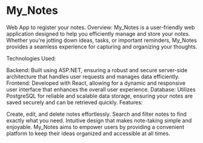 # My_Notes
Web App to register your notes.
Overview: My_Notes is a user-friendly web application designed to help you efficiently manage and store your notes. Whether you're jotting down ideas, tasks, or important reminders, My_Notes provides a seamless experience for capturing and organizing your thoughts.

Technologies Used:

Backend: Built using ASP.NET, ensuring a robust and secure server-side architecture that handles user requests and manages data efficiently.
Frontend: Developed with React, allowing for a dynamic and responsive user interface that enhances the overall user experience.
Database: Utilizes PostgreSQL for reliable and scalable data storage, ensuring your notes are saved securely and can be retrieved quickly.
Features:

Create, edit, and delete notes effortlessly.
Search and filter notes to find exactly what you need.
Intuitive design that makes note-taking simple and enjoyable.
My_Notes aims to empower users by providing a convenient platform to keep their ideas organized and accessible at all times.

